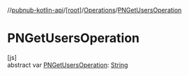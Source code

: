 //[pubnub-kotlin-api](../../../index.md)/[[root]](../index.md)/[Operations](index.md)/[PNGetUsersOperation](-p-n-get-users-operation.md)

# PNGetUsersOperation

[js]\
abstract var [PNGetUsersOperation](-p-n-get-users-operation.md): [String](https://kotlinlang.org/api/latest/jvm/stdlib/kotlin/-string/index.html)
